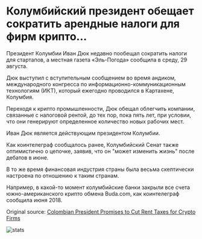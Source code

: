 # Колумбийский президент обещает сократить арендные налоги для фирм крипто...

Президент Колумбии Иван Дюк недавно пообещал сократить налоги для стартапов, а местная газета «Эль-Погода» сообщила в среду, 29 августа.

Дюк выступил с вступительным сообщением во время андиком, международного конгресса по информационно-коммуникационным технологиям (ИКТ), который ежегодно проводился в Картахене, Колумбия.

Переходя к крипто промышленности, Дюк обещал облегчить компании, связанные с налоговой рентой, до тех пор, пока пять лет, при условии, что они генерируют определенное количество новых рабочих мест.

Иван Дюк является действующим президентом Колумбии.

Как коинтелеграф сообщалось ранее, Колумбийский Сенат также оптимистично о цепочке, заявив, что он "может изменить жизнь" после дебатов в июне.

В то же время финансовая индустрия страны была весьма скептически настроена по отношению к таким странам.

Например, в какой-то момент колумбийские банки закрыли все счета южно-американского крипто обмена Buda.com, как коинтелеграф сообщила июня 2018.

Original source: [Colombian President Promises to Cut Rent Taxes for Crypto Firms](https://cointelegraph.com/news/colombian-president-promises-to-cut-rent-taxes-for-crypto-firms)

![stats](https://c.statcounter.com/11760860/0/a89fa40b/1/ "stats")